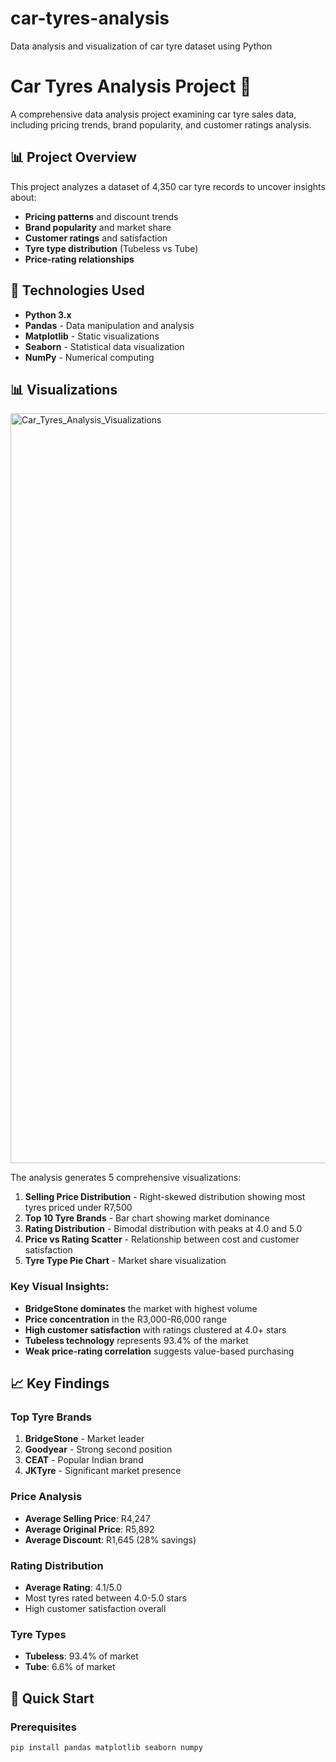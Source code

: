 # car-tyres-analysis
Data analysis and visualization of car tyre dataset using Python
# Car Tyres Analysis Project 🚗

A comprehensive data analysis project examining car tyre sales data, including pricing trends, brand popularity, and customer ratings analysis.

## 📊 Project Overview

This project analyzes a dataset of 4,350 car tyre records to uncover insights about:
- **Pricing patterns** and discount trends
- **Brand popularity** and market share  
- **Customer ratings** and satisfaction
- **Tyre type distribution** (Tubeless vs Tube)
- **Price-rating relationships**

## 🔧 Technologies Used

- **Python 3.x**
- **Pandas** - Data manipulation and analysis
- **Matplotlib** - Static visualizations
- **Seaborn** - Statistical data visualization
- **NumPy** - Numerical computing

## 📊 Visualizations

<img width="1800" height="1200" alt="Car_Tyres_Analysis_Visualizations" src="https://github.com/user-attachments/assets/3cc0831a-7495-4817-8bbd-2f7636ed5538" />


The analysis generates 5 comprehensive visualizations:

1. **Selling Price Distribution** - Right-skewed distribution showing most tyres priced under R7,500
2. **Top 10 Tyre Brands** - Bar chart showing market dominance  
3. **Rating Distribution** - Bimodal distribution with peaks at 4.0 and 5.0
4. **Price vs Rating Scatter** - Relationship between cost and customer satisfaction
5. **Tyre Type Pie Chart** - Market share visualization

### Key Visual Insights:
- **BridgeStone dominates** the market with highest volume
- **Price concentration** in the R3,000-R6,000 range
- **High customer satisfaction** with ratings clustered at 4.0+ stars
- **Tubeless technology** represents 93.4% of the market
- **Weak price-rating correlation** suggests value-based purchasing

## 📈 Key Findings

### Top Tyre Brands
1. **BridgeStone** - Market leader
2. **Goodyear** - Strong second position
3. **CEAT** - Popular Indian brand
4. **JKTyre** - Significant market presence

### Price Analysis
- **Average Selling Price**: R4,247
- **Average Original Price**: R5,892
- **Average Discount**: R1,645 (28% savings)

### Rating Distribution
- **Average Rating**: 4.1/5.0
- Most tyres rated between 4.0-5.0 stars
- High customer satisfaction overall

### Tyre Types
- **Tubeless**: 93.4% of market
- **Tube**: 6.6% of market

## 🚀 Quick Start

### Prerequisites
```bash
pip install pandas matplotlib seaborn numpy
